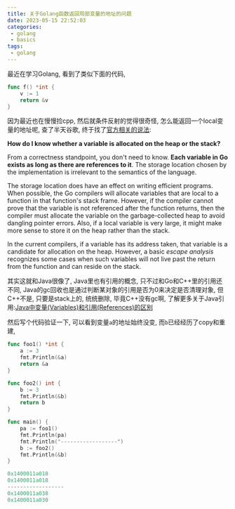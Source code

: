 ```yaml
---
title: 关于Golang函数返回局部变量的地址的问题
date: 2023-05-15 22:52:03
categories:
 - golang
 - basics
tags:
 - golang
---
```


最近在学习Golang, 看到了类似下面的代码, 

```go
func f() *int {
    v := 1
    return &v
}
```

因为最近也在慢慢捡cpp, 然后就条件反射的觉得很奇怪, 怎么能返回一个local变量的地址呢, 查了半天谷歌, 终于找了[官方相关的说法](https://go.dev/doc/faq):

**How do I know whether a variable is allocated on the heap or the stack?**

From a correctness standpoint, you don't need to know. **Each variable in Go exists as long as there are references to it**. The storage location chosen by the implementation is irrelevant to the semantics of the language. 

The storage location does have an effect on writing efficient programs. When possible, the Go compilers will allocate variables that are local to a function in that function's stack frame. However, if the compiler cannot prove that the variable is not referenced after the function returns, then the compiler must allocate the variable on the garbage-collected heap to avoid dangling pointer errors. Also, if a local variable is very large, it might make more sense to store it on the heap rather than the stack. 

In the current compilers, if a variable has its address taken, that variable is a candidate for allocation on the heap. However, a basic *escape analysis* recognizes some cases when such variables will not live past the return from the function and can reside on the stack. 

其实这就和Java很像了, Java里也有引用的概念, 只不过和Go和C++里的引用还不同, Java的gc回收也是通过判断某对象的引用是否为0来决定是否清理对象, 但C++不是, 只要是stack上的, 统统删除, 毕竟C++没有gc啊, 了解更多关于Java引用:[Java中变量(Variables)和引用(References)的区别](https://davidzhu.xyz/2023/05/14/Java/Basics/Variables-vs-References/)

然后写个代码验证一下, 可以看到变量`a`的地址始终没变, 而`b`已经经历了copy和重建, 

```go
func foo1() *int {
	a := 3
	fmt.Println(&a)
	return &a
}

func foo2() int {
	b := 3
	fmt.Println(&b)
	return b
}

func main() {
	pa := foo1()
	fmt.Println(pa)
	fmt.Println("------------------")
	b := foo2()
	fmt.Println(&b)
}

0x1400011a018
0x1400011a018
------------------
0x1400011a038
0x1400011a030
```



